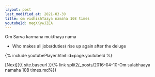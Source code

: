 ```yaml
---
layout: post
last_modified_at: 2021-03-30
title: om vishishTaaya namaha 108 times
youtubeId: megXKywJZEA
---
```

 
 
Om Sarva karmana mukthaya nama 
 
 -  Who makes all jobs(duties) rise up again after the deluge 
 
  
 
  
 
 
 
 
 
 


{% include youtubePlayer.html id=page.youtubeId %}
 
[Next]({{ site.baseurl }}{% link  split2/_posts/2016-04-10-Om sulabhaaya namaha 108 times.md%})
 
